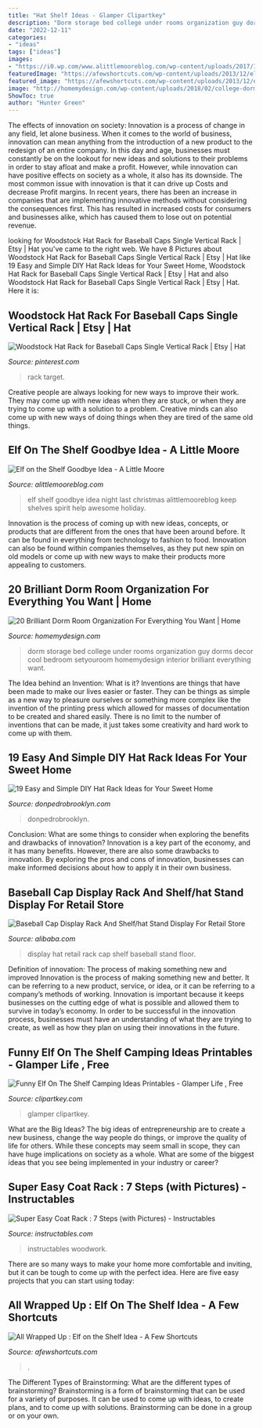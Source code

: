 ```yaml
---
title: "Hat Shelf Ideas - Glamper Clipartkey"
description: "Dorm storage bed college under rooms organization guy dorms decor cool bedroom setyouroom homemydesign interior brilliant everything want"
date: "2022-12-11"
categories:
- "ideas"
tags: ["ideas"]
images:
- "https://i0.wp.com/www.alittlemooreblog.com/wp-content/uploads/2017/12/img_3747-1.jpg?fit=735%2C1102"
featuredImage: "https://afewshortcuts.com/wp-content/uploads/2013/12/elf-on-the-shelf-1-18.jpg"
featured_image: "https://afewshortcuts.com/wp-content/uploads/2013/12/elf-on-the-shelf-1-18.jpg"
image: "http://homemydesign.com/wp-content/uploads/2018/02/college-dorm-room-with-under-bed-storage.jpg"
ShowToc: true
author: "Hunter Green"
---
```



The effects of innovation on society:
Innovation is a process of change in any field, let alone business. When it comes to the world of business, innovation can mean anything from the introduction of a new product to the redesign of an entire company. In this day and age, businesses must constantly be on the lookout for new ideas and solutions to their problems in order to stay afloat and make a profit.
However, while innovation can have positive effects on society as a whole, it also has its downside. The most common issue with innovation is that it can drive up Costs and decrease Profit margins. In recent years, there has been an increase in companies that are implementing innovative methods without considering the consequences first. This has resulted in increased costs for consumers and businesses alike, which has caused them to lose out on potential revenue.

	

		
looking for Woodstock Hat Rack for Baseball Caps Single Vertical Rack | Etsy | Hat you've came to the right web. We have 8 Pictures about Woodstock Hat Rack for Baseball Caps Single Vertical Rack | Etsy | Hat like 19 Easy and Simple DIY Hat Rack Ideas for Your Sweet Home, Woodstock Hat Rack for Baseball Caps Single Vertical Rack | Etsy | Hat and also Woodstock Hat Rack for Baseball Caps Single Vertical Rack | Etsy | Hat. Here it is:
		
    
## Woodstock Hat Rack For Baseball Caps Single Vertical Rack | Etsy | Hat

<img loading=lazy src="https://i.pinimg.com/736x/66/f9/22/66f92241a6a26bc8201c9f120f11f009.jpg" onerror="this.onerror=null;this.src='https://tse1.mm.bing.net/th?id=OIP.1upbE2g7xWTcPfv0lJdslQHaJ3&amp;pid=15.1';" alt="Woodstock Hat Rack for Baseball Caps Single Vertical Rack | Etsy | Hat">

_Source: pinterest.com_

>rack target. 

	

Creative people are always looking for new ways to improve their work. They may come up with new ideas when they are stuck, or when they are trying to come up with a solution to a problem. Creative minds can also come up with new ways of doing things when they are tired of the same old things.

    
## Elf On The Shelf Goodbye Idea - A Little Moore

<img loading=lazy src="https://i0.wp.com/www.alittlemooreblog.com/wp-content/uploads/2017/12/img_3747-1.jpg?fit=735%2C1102" onerror="this.onerror=null;this.src='https://tse4.mm.bing.net/th?id=OIP.9sWqitkjFzxJMJW4t6rGegHaLG&amp;pid=15.1';" alt="Elf on the Shelf Goodbye Idea - A Little Moore">

_Source: alittlemooreblog.com_

>elf shelf goodbye idea night last christmas alittlemooreblog keep shelves spirit help awesome holiday. 

	

Innovation is the process of coming up with new ideas, concepts, or products that are different from the ones that have been around before. It can be found in everything from technology to fashion to food. Innovation can also be found within companies themselves, as they put new spin on old models or come up with new ways to make their products more appealing to customers.

    
## 20 Brilliant Dorm Room Organization For Everything You Want | Home

<img loading=lazy src="http://homemydesign.com/wp-content/uploads/2018/02/college-dorm-room-with-under-bed-storage.jpg" onerror="this.onerror=null;this.src='https://tse3.mm.bing.net/th?id=OIP.RPDwmt3RNCHjCWy9tMs_JQHaL7&amp;pid=15.1';" alt="20 Brilliant Dorm Room Organization For Everything You Want | Home">

_Source: homemydesign.com_

>dorm storage bed college under rooms organization guy dorms decor cool bedroom setyouroom homemydesign interior brilliant everything want. 

	

The Idea behind an Invention: What is it?
Inventions are things that have been made to make our lives easier or faster. They can be things as simple as a new way to pleasure ourselves or something more complex like the invention of the printing press which allowed for masses of documentation to be created and shared easily. There is no limit to the number of inventions that can be made, it just takes some creativity and hard work to come up with them.

    
## 19 Easy And Simple DIY Hat Rack Ideas For Your Sweet Home

<img loading=lazy src="http://donpedrobrooklyn.com/wp-content/uploads/2017/08/DIY-hat-rack-and-storage-ideas-7135234babfd62ce6352b7143f90201c.jpg" onerror="this.onerror=null;this.src='https://tse3.mm.bing.net/th?id=OIP.ceU9zlLMXO8oxjMgNB8LDAHaLH&amp;pid=15.1';" alt="19 Easy and Simple DIY Hat Rack Ideas for Your Sweet Home">

_Source: donpedrobrooklyn.com_

>donpedrobrooklyn. 

	

Conclusion: What are some things to consider when exploring the benefits and drawbacks of innovation?
Innovation is a key part of the economy, and it has many benefits. However, there are also some drawbacks to innovation. By exploring the pros and cons of innovation, businesses can make informed decisions about how to apply it in their own business.

    
## Baseball Cap Display Rack And Shelf/hat Stand Display For Retail Store

<img loading=lazy src="https://sc02.alicdn.com/kf/HTB1XwhfRVXXXXavXpXXq6xXFXXXH/230665504/HTB1XwhfRVXXXXavXpXXq6xXFXXXH.jpg" onerror="this.onerror=null;this.src='https://tse1.mm.bing.net/th?id=OIP.f7SkEMolFhwrGiP3qOI0ZgHaJ4&amp;pid=15.1';" alt="Baseball Cap Display Rack And Shelf/hat Stand Display For Retail Store">

_Source: alibaba.com_

>display hat retail rack cap shelf baseball stand floor. 

	

Definition of innovation: The process of making something new and improved
Innovation is the process of making something new and better. It can be referring to a new product, service, or idea, or it can be referring to a company’s methods of working. Innovation is important because it keeps businesses on the cutting edge of what is possible and allowed them to survive in today’s economy. In order to be successful in the innovation process, businesses must have an understanding of what they are trying to create, as well as how they plan on using their innovations in the future.

    
## Funny Elf On The Shelf Camping Ideas Printables - Glamper Life , Free

<img loading=lazy src="https://www.clipartkey.com/mpngs/m/50-504001_funny-elf-on-the-shelf-camping-ideas-printables.png" onerror="this.onerror=null;this.src='https://tse2.mm.bing.net/th?id=OIP.6SUlxcOjUO0m3fPSNMh9EgHaCt&amp;pid=15.1';" alt="Funny Elf On The Shelf Camping Ideas Printables - Glamper Life , Free">

_Source: clipartkey.com_

>glamper clipartkey. 

	

What are the Big Ideas?
The big ideas of entrepreneurship are to create a new business, change the way people do things, or improve the quality of life for others. While these concepts may seem small in scope, they can have huge implications on society as a whole. What are some of the biggest ideas that you see being implemented in your industry or career?

    
## Super Easy Coat Rack : 7 Steps (with Pictures) - Instructables

<img loading=lazy src="https://content.instructables.com/ORIG/FM2/QFAF/I4PHHFD9/FM2QFAFI4PHHFD9.jpg?auto=webp&amp;frame=1&amp;width=2100" onerror="this.onerror=null;this.src='https://tse3.mm.bing.net/th?id=OIP.6o4yBcMrf5q1nhKEWu4qoAHaGL&amp;pid=15.1';" alt="Super Easy Coat Rack : 7 Steps (with Pictures) - Instructables">

_Source: instructables.com_

>instructables woodwork. 

	

There are so many ways to make your home more comfortable and inviting, but it can be tough to come up with the perfect idea. Here are five easy projects that you can start using today: 

    
## All Wrapped Up : Elf On The Shelf Idea - A Few Shortcuts

<img loading=lazy src="https://afewshortcuts.com/wp-content/uploads/2013/12/elf-on-the-shelf-1-18.jpg" onerror="this.onerror=null;this.src='https://tse1.mm.bing.net/th?id=OIP.e9vXfmfFmbo0zwcfpKjUbAHaLG&amp;pid=15.1';" alt="All Wrapped Up : Elf on the Shelf Idea - A Few Shortcuts">

_Source: afewshortcuts.com_

>. 

	

The Different Types of Brainstorming: What are the different types of brainstorming?
Brainstorming is a form of brainstorming that can be used for a variety of purposes. It can be used to come up with ideas, to create plans, and to come up with solutions. Brainstorming can be done in a group or on your own.

